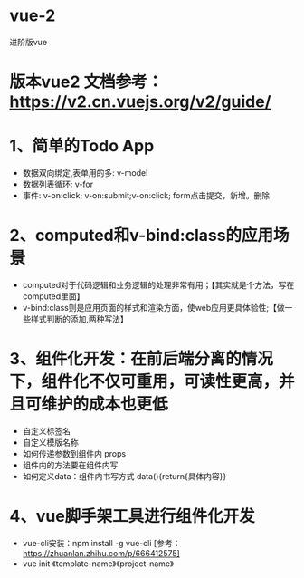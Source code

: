 # vue-2 
进阶版vue
# 版本vue2 文档参考：https://v2.cn.vuejs.org/v2/guide/

# 1、简单的Todo App
- 数据双向绑定,表单用的多: v-model
- 数据列表循环: v-for
- 事件: v-on:click; v-on:submit;v-on:click; form点击提交，新增。删除

# 2、computed和v-bind:class的应用场景
- computed对于代码逻辑和业务逻辑的处理非常有用；【其实就是个方法，写在computed里面】
- v-bind:class则是应用页面的样式和渲染方面，使web应用更具体验性;【做一些样式判断的添加,两种写法】

# 3、组件化开发：在前后端分离的情况下，组件化不仅可重用，可读性更高，并且可维护的成本也更低
- 自定义标签名
- 自定义模版名称
- 如何传递参数到组件内 props
- 组件内的方法要在组件内写
- 如何定义data：组件内书写方式 data(){return{具体内容}}

# 4、vue脚手架工具进行组件化开发
- vue-cli安装：npm install -g vue-cli [参考：https://zhuanlan.zhihu.com/p/666412575]
- vue init 《template-name》《project-name》